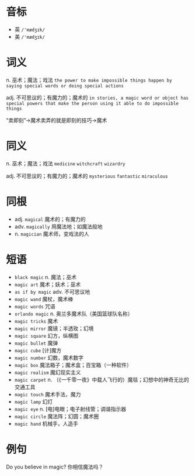 # 音标

- 英 `/'mædʒɪk/`
- 美 `/'mædʒɪk/`

# 词义

n. 巫术；魔法；戏法
`the power to make impossible things happen by saying special words or doing special actions`

adj. 不可思议的；有魔力的；魔术的
`in stories, a magic word or object has special powers that make the person using it able to do impossible things`



“卖即刻”→魔术卖弄的就是即刻的技巧→魔术

# 同义

n. 巫术；魔法；戏法
`medicine` `witchcraft` `wizardry`

adj. 不可思议的；有魔力的；魔术的
`mysterious` `fantastic` `miraculous`

# 同根

- adj. `magical` 魔术的；有魔力的
- adv. `magically` 用魔法地；如魔法般地
- n. `magician` 魔术师，变戏法的人

# 短语

- `black magic` n. 魔法；巫术
- `magic art` 魔术；妖术；巫术
- `as if by magic` adv. 不可思议地
- `magic wand` 魔杖，魔术棒
- `magic words` 咒语
- `orlando magic` n. 奥兰多魔术队（美国篮球队名称）
- `magic tricks` 魔术
- `magic mirror` 魔镜；半透玫；幻境
- `magic square` 幻方，纵横图
- `magic bullet` 魔弹
- `magic cube` [计]魔方
- `magic number` 幻数，魔术数字
- `magic box` 魔法箱子；魔术盒；百宝箱（一种软件）
- `magic realism` 魔幻现实主义
- `magic carpet` n. （《一千零一夜》中载人飞行的）魔毯；幻想中的神奇无比的交通工具
- `magic touch` 魔术手法，魔力
- `magic lamp` 幻灯
- `magic eye` n. [电]电眼；电子射线管；调谐指示器
- `magic circle` 魔法阵；幻圆；魔术圈
- `magic hand` 机械手，人造手

# 例句

Do you believe in magic?
你相信魔法吗？


